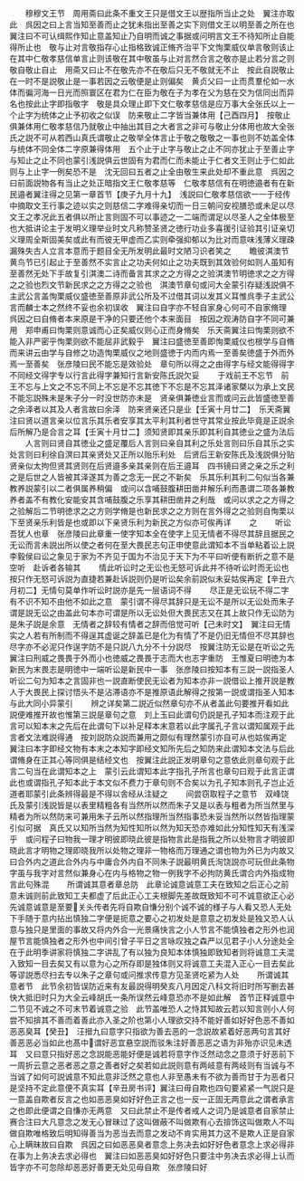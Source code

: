 <!-- { "loadSidebar": true } -->
　　穆穆文王节　周用斋曰此条不重文王只是借文王以歴指所当止之处　翼注亦取此　呉因之曰上言当知至善而止之犹未指出至善之实下则借文王以明至善之所在也　翼注曰不可认缉熙作知止意盖知止乃自明而诚之事据或问明言文王不待知所止自能得所止也　敬与止对言敬指存心止指格致诚正脩齐治平下文恂栗威仪单言敬则该止在其中仁敬孝慈信单言止则该敬在其中敬虽与止对言然合言之敬亦是止若分言之则敬自敬止自止　用斋又曰止不在敬先亦不在敬后只无不敬就无不止　按此自説敬止在一时不是説敬止是一事若因之云敬便是止则偏矣　黄贞父曰一止而贯羣伦如一水体而徧河海一日光而照寰区在君为仁在臣为敬在子为孝在父为慈在交为信同出而异名也按此止字即指敬字　敬是具众理止即下文仁敬孝慈信是应万事大全张氏以上一个止字为统体之止予初收之似误　防来敬止二字皆当兼体用【己酉四月】　按敬止俱兼体用仁敬孝慈信乃就敬止中抽出其目之大者言之非可与敬止分体用也故大全张氏之説不可从若西山真氏谓敬止之敬举全体言止于敬之敬敬之一事也则不妨盖全体与统体不同全体二字原兼得体用　五个止于止字与敬止之止不同亦犹止于至善止字与知止之止不同也蒙引浅説俱云世固有为君而仁而未能止于仁者文王则止于仁如此则与上止字一例矣恐不是　沈无回曰五者之止全由敬生来此处却不重此意　呉因之曰前面説物各有当止之处正暗指文王仁敬孝慈等　仁敬孝慈信有在明徳邉者有在新民邉者翼注得之见第一章首节【庚子九月十九】　浅説曰仁敬孝慈信欲一一于经传中摘取文王行事之迹以实之则慈信二字难得亲切而一日三朝问安视膳恐或未足以尽文王之孝况此五者俱以所止言则固不可以事迹之一二端而谓足以尽圣人之全体极至也大抵讲论主于发明义理举业时文凡称赞圣贤之徳行功业多喜援引证验其引证亲切义理周全斯固美矣或此有而彼无甲虚而乙实则牵强抑郁以为比对而意味浅薄义理疎漏殊失古人立言本意而于题目全无所发明此最时文陋习识者笑之
　　瞻彼淇澳节　黄鸟节已引起止于至善然不实言止之功夫何如止之功夫既到其效验何如则人虽知有至善然无处下手故复引淇澳二诗而备言其求之之方得之之验淇澳节明徳求之之方得之之验也烈文节新民求之之方得之之验也　淇澳节章句或问大全蒙引存疑浅説俱不主武公言盖恂栗威仪盛徳至善原非武公所及不过借其词以发其义耳惟呉季子主武公言而麟士本之然终不妥也余初误收　翼注曰自字亦不轻自家身心何可不自家脩理　呉因之曰自脩者本来原是干净的只要还他个本来面目　按因之观涛防自字不同可兼用　郑申甫曰恂栗则意诚而心正矣威仪则心正而身脩矣　乐天斋翼注曰恂栗则欲不能入非严密乎恂栗则欲不能屈非武毅乎　翼注曰盛徳至善即恂栗威仪也根学与自脩而来讲云由学与自修之功造恂栗威仪之地则盛徳于内而内焉一至善矣徳盛于外而外焉一至善矣　张彦陵曰民不能忘是效验处　章句所以得之之由得字与经文能得得字不同经文得字专以行言此得字兼知行言新安陈氏説欠妥
　　于戏前王不忘节　前王不忘与上文之不忘不同上不忘是不忘其徳下不忘是不忘其泽诸家槩以为承上文民不能忘説殊未是朱子分一时没世防亦未是　贤亲俱兼徳业言而或问云此皆盛徳至善之余泽者以其及人者言故曰余泽　防来贤亲还只是业【壬寅十月廿二】　乐天斋翼注曰贤以道言亲以位言乐其乐者安享其太平利其利者世守其常业按此毕竟是正説余后所解乃是合言之耳【壬寅十月廿二】须知贤即其亲乐即其利自其徳业之盛为法后
　　人言则曰贤自其徳业之盛足覆后人言则曰亲自其利之乐处言则曰乐自其乐之实处言则曰利徐自溟曰其亲贤处又正所以贻乐利处　后贤后王新安陈氏及浅説俱分贴贤亲似太拘但贤其贤则在后贤邉多亲其亲则在后王邉耳　四书镜曰贤之亲之乐之利之是后世之人皆被其泽遂其为善之念无一民之不新矣　乐其乐利其利二句似当各兼教养説蒙引以二者俱属养稍偏　或问以含哺鼓腹耕田凿井解乐利而愚谓二项各兼教养者盖不有教化安能安其含哺鼓腹之乐享其耕田凿井之利哉　或问以求之之方得之之验解后二节明徳求之之方则学脩是也新民求之之方则在言外得之之验则自恂栗以下至贤亲乐利皆是也或即以下亲贤乐利为新民之方似亦可俟再详
　　之
　　听讼吾犹人也章　张彦陵曰此章重一使字知本全在使字上见无情者不得尽其辞且据民之无讼而言未説出所以使之者何在至大畏民志句正申使意此谓知本不当单粘着讼上説　李毅侯曰讼之象见于家为不齐见于国为不治见于天下为不平曰听便有断折之意不是空听　赴诉者各输其
　　情此听讼时之无讼也无怒可诉此并不待听讼时而无讼也　按只作无怒可诉説为直捷若兼赴诉説则仍是听讼矣余前説似未妥姑俟再定【辛丑六月初二】无情句莫单作听讼时説亦是先一层语词不得
　　尽正是无讼玩不得二字有不识不知不由他不如此之意　蒙引谓不得尽其辞只是无讼不是所以无讼处而朱子谓是説无讼之由盖此句本亦可谓是所以无讼处但大畏民志又在其上故只作无讼防为是朱子説是余意　无情者之辞较有情者之辞而倍觉可听【己未时文】　翼注曰无情实之人若有所制而不得逞其虚诞之辞盖已是化为有情了不是仍旧无情但不尽其辞也尽字亦不必泥只作逞字防不是只説八九分不十分説尽　按翼注防无讼是在听讼之先　翼注曰刑威之畏畏于外而小也徳威之畏畏于志而大也志字重防　王惟夏曰明徳为本新民为末畏志是明徳中一端听讼是新民中一事　张彦陵曰按知本有三説一説指圣人听讼二句为知本之言固非也一説直断使民无讼者为知本亦非一説借讼上推开説是教人于大畏民上探讨悟头不是沾滞语亦不是推原语此解得之按第一説或谓指圣人知本与此大同小异蒙引
　　辨之详矣第二説近似然章句亦不从者盖此句要推开看如此説便难推开故也惟第三説是章句之意　刘上玉曰此谓句仍説是孔子知本而注观于此言可以知本末之先后在此谓句下以补足释本末意若以此字属孔子言以谓知属观于此言者文法难説得通　按刘説防众説而兼用之颇似有理然蒙引亦自可从也姑俟再定　翼注曰本字即经文物有本末之本知字即经文知所先后之知防来此谓知本文法与后此谓脩身在正其心等同俱是结经文也　按翼注此説正发明章句之意依此则章句观于此言二句当在此谓知本之上　蒙引云此谓知本此字指孔子所言也章句曰观于此言正谓此也或谓指孔子知本此于本文似不费力于章句则不合矣以为孔子知本则孔子岂止近道者耶蒙引此条辨得最是不得以舎经从注疑之
　　间尝窃取程子之意节　双峰饶氏及蒙引浅説皆是以表里精粗各有当然所以然而朱子又是以表与粗者为所当然里与精者为所以然防来可兼用朱子云所以然指理所当然指事恐未妥当然所以然皆指理蒙引似可据　真氏又以知所当然为知性知所以然为知天恐亦难如此分知性知天有浅深乎　或问程子曰物我一理才明彼即晓此彼是指物言此是指我之所以处物言才明彼即晓此言才明物之理即晓我所以处物之理非一物格而万理通之谓也物为外已为内故又曰合外内之道此合外内与中庸合外内自不同朱子説最明黄氏洵饶説亦可玩但此条物字虽与我字对言然似兼身心在内与格物之物一例我字不必拘防黄氏谓合内外指成物言此句殊混
　　所谓诚其意者章总防　此章论诚意诚意工夫在致知之后正心之前意未诚则前此致知工夫都虚了后此正心工夫根脚先差故既致知不可不诚意欲正心必先诚意诚意是至要关头传者先将自欺自慊分别个诚不诚的様子与人看又恐人无处下手随于意内拈出慎独二字便是扼意之要心之初发处是意意之初发处是独又恐人认意与独只是里面的事故又将内外合一光景痛快言之小人节言不能慎独者之形外也润屋节言能慎独者之形外也中间引曾子平日之言咏叹独之森严以见君子小人分途处全在于此明季讲家将慎独二字讲乱了有以独为良知本体慎独即致知者则将诚意工夫混入致知一目去矣又有以意为心之所存即是独体则又将诚意工夫混入正心一目去矣此等谬説悉尽扫去专以朱子之章句或问推求传意方见圣贤吃紧为人处
　　所谓诚其意者节　此节余初皆误防近来有友最説得明癸亥八月因定八科文将旧时所写删去甚快大抵旧时只为大全云峰胡氏一条所误然云峰意恐亦不是如此解　首节正释诚意中二节见不诚之不可末节着诚意之验　此节盖唯恐人之恃其知故云若以知言则小人何尝不知揜其不善而着善此亦入圣之阶也第小人理欲交持不能好善如好好色恶不善如恶恶臭耳【癸丑】　汪搢九曰意字只指欲为善去恶的一念説故紧着好恶两句言其好善恶恶必当如此也髙中谓好恶宜悬空説而驳朱注好善恶恶之语为非殆亦识见未透耳　又曰意只指好恶之念説能恶能好便是诚若将意字作泛然动念之意须于好恶前下一周折云意之恶者恶之意之善者好之矣若如此説则意有两岐意有两岐则有当诚与不当诚了如何可説诚意不知此意非泛然之意也人非至愚未有不欲为善而甘于为恶者只是坚持不定此意便不真实耳【辛丑房书评】翼注曰毋自欺也四句要紧紧一气説只是一意盖自欺者反言之也如恶恶臭如好好色正言之也一反一正固无两意此之谓者承言之也即此便谓之自慊亦无两意　又曰此禁止不是传者戒人之词乃是诚意者自家禁止　赛合注曰大凡意念之发无心冒昧过了这叫做蔽不叫做欺有心去揜饰这叫做欺人不叫做自欺唯格致后明知得善当为恶当去而意之发动不肯实用其力这不是欺人正是自家心上瞒昧故曰自欺　呉因之曰如恶恶臭者意念上务决去如好好色者意念上求必得非在事为上务决去求必得也　翼注曰如恶恶臭如好好色只要注中务决去求必得上认而皆字亦不可忽除却恶恶好善更无处见毋自欺　张彦陵曰好

